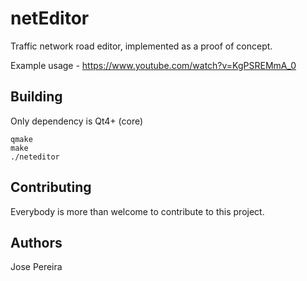 # netEditor

Traffic network road editor, implemented as a proof of concept.

Example usage - https://www.youtube.com/watch?v=KgPSREMmA_0

## Building
Only dependency is Qt4+ (core) 
```
qmake
make
./neteditor
```

## Contributing
Everybody is more than welcome to contribute to this project.

## Authors
Jose Pereira
